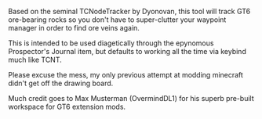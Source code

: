 Based on the seminal TCNodeTracker by Dyonovan, this tool will track GT6 ore-bearing rocks so you don't have to super-clutter your waypoint manager in order to find ore veins again.

This is intended to be used diagetically through the epynomous Prospector's Journal item, but defaults to working all the time via keybind much like TCNT.

Please excuse the mess, my only previous attempt at modding minecraft didn't get off the drawing board.

Much credit goes to Max Musterman (OvermindDL1) for his superb pre-built workspace for GT6 extension mods.